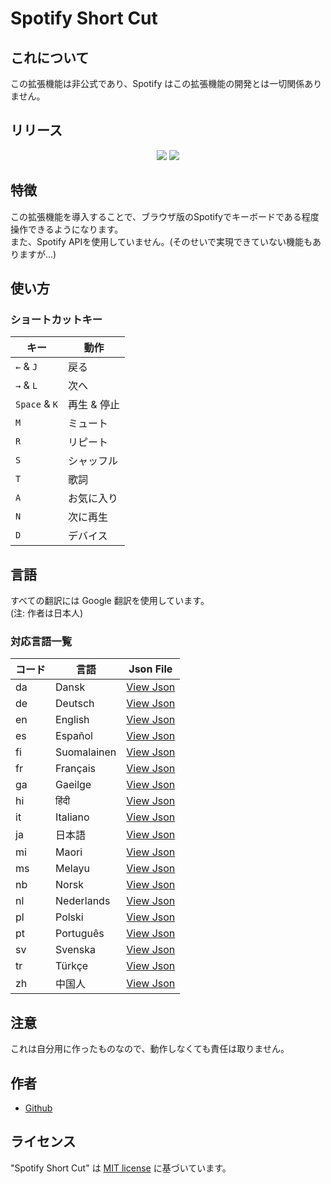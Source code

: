 # Spotify Short Cut

## これについて

この拡張機能は非公式であり、Spotify はこの拡張機能の開発とは一切関係ありません。

## リリース

<p align="center">
<a href="https://github.com/yowashi-is-fish/SpotifyShortCut/releases/"><img src="https://badgen.net/github/release/yowashi-is-fish/SpotifyShortCut" /></a>
<a href="https://github.com/yowashi-is-fish/SpotifyShortCut/blob/main/LICENSE"><img src="https://badgen.net/github/license/micromatch/micromatch" /></a>
<p>

## 特徴

この拡張機能を導入することで、ブラウザ版のSpotifyでキーボードである程度操作できるようになります。  
また、Spotify APIを使用していません。(そのせいで実現できていない機能もありますが...)

## 使い方

### ショートカットキー
| キー           | 動作          |
| -------------- | ------------ |
| `←` & `J`      | 戻る          |
| `→` & `L`      | 次へ          |
| `Space` & `K`  | 再生 & 停止   |
| `M`            | ミュート      |
| `R`            | リピート      |
| `S`            | シャッフル    |
| `T`            | 歌詞          |
| `A`            | お気に入り    |
| `N`            | 次に再生      |
| `D`            | デバイス      |

## 言語

すべての翻訳には Google 翻訳を使用しています。  
(注: 作者は日本人)

### 対応言語一覧

| コード | 言語         | Json File                                                                                           |
| ------ | ----------- | --------------------------------------------------------------------------------------------------- |
| da     | Dansk       | [View Json](https://github.com/yowashi-is-fish/SpotifyShortCut/blob/main/_locales/da/messages.json) |
| de     | Deutsch     | [View Json](https://github.com/yowashi-is-fish/SpotifyShortCut/blob/main/_locales/de/messages.json) |
| en     | English     | [View Json](https://github.com/yowashi-is-fish/SpotifyShortCut/blob/main/_locales/en/messages.json) |
| es     | Español     | [View Json](https://github.com/yowashi-is-fish/SpotifyShortCut/blob/main/_locales/es/messages.json) |
| fi     | Suomalainen | [View Json](https://github.com/yowashi-is-fish/SpotifyShortCut/blob/main/_locales/fi/messages.json) |
| fr     | Français    | [View Json](https://github.com/yowashi-is-fish/SpotifyShortCut/blob/main/_locales/fr/messages.json) |
| ga     | Gaeilge     | [View Json](https://github.com/yowashi-is-fish/SpotifyShortCut/blob/main/_locales/ga/messages.json) |
| hi     | हिंदी         | [View Json](https://github.com/yowashi-is-fish/SpotifyShortCut/blob/main/_locales/hi/messages.json) |
| it     | Italiano    | [View Json](https://github.com/yowashi-is-fish/SpotifyShortCut/blob/main/_locales/it/messages.json) |
| ja     | 日本語       | [View Json](https://github.com/yowashi-is-fish/SpotifyShortCut/blob/main/_locales/ja/messages.json) |
| mi     | Maori       | [View Json](https://github.com/yowashi-is-fish/SpotifyShortCut/blob/main/_locales/mi/messages.json) |
| ms     | Melayu      | [View Json](https://github.com/yowashi-is-fish/SpotifyShortCut/blob/main/_locales/ms/messages.json) |
| nb     | Norsk       | [View Json](https://github.com/yowashi-is-fish/SpotifyShortCut/blob/main/_locales/nb/messages.json) |
| nl     | Nederlands  | [View Json](https://github.com/yowashi-is-fish/SpotifyShortCut/blob/main/_locales/nl/messages.json) |
| pl     | Polski      | [View Json](https://github.com/yowashi-is-fish/SpotifyShortCut/blob/main/_locales/pl/messages.json) |
| pt     | Português   | [View Json](https://github.com/yowashi-is-fish/SpotifyShortCut/blob/main/_locales/pt/messages.json) |
| sv     | Svenska     | [View Json](https://github.com/yowashi-is-fish/SpotifyShortCut/blob/main/_locales/sv/messages.json) |
| tr     | Türkçe      | [View Json](https://github.com/yowashi-is-fish/SpotifyShortCut/blob/main/_locales/tr/messages.json) |
| zh     | 中国人       | [View Json](https://github.com/yowashi-is-fish/SpotifyShortCut/blob/main/_locales/zh/messages.json) |

## 注意

これは自分用に作ったものなので、動作しなくても責任は取りません。

## 作者

* [Github](https://github.com/yowashi-is-fish/)

## ライセンス

"Spotify Short Cut" は [MIT license](https://en.wikipedia.org/wiki/MIT_License) に基づいています。
